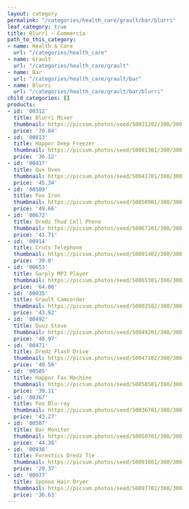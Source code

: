 ```yaml
---
layout: category
permalink: "/categories/health_care/grault/bar/blurri"
leaf_category: true
title: Blurri - Commercia
path_to_this_category:
- name: Health & Care
  url: "/categories/health_care"
- name: Grault
  url: "/categories/health_care/grault"
- name: Bar
  url: "/categories/health_care/grault/bar"
- name: Blurri
  url: "/categories/health_care/grault/bar/blurri"
child_categories: []
products:
- id: '00312'
  title: Blurri Mixer
  thumbnail: https://picsum.photos/seed/S0031202/300/300
  price: '70.84'
- id: '00813'
  title: Happor Deep Freezer
  thumbnail: https://picsum.photos/seed/S0081301/300/300
  price: '36.12'
- id: '00417'
  title: Qux Oven
  thumbnail: https://picsum.photos/seed/S0041701/300/300
  price: '45.34'
- id: '00509'
  title: Foo Iron
  thumbnail: https://picsum.photos/seed/S0050901/300/300
  price: '49.66'
- id: '00672'
  title: Dredz Thud Cell Phone
  thumbnail: https://picsum.photos/seed/S0067201/300/300
  price: '41.71'
- id: '00914'
  title: Cruts Telephone
  thumbnail: https://picsum.photos/seed/S0091402/300/300
  price: '39.0'
- id: '00653'
  title: Garply MP3 Player
  thumbnail: https://picsum.photos/seed/S0065301/300/300
  price: '64.86'
- id: '00035'
  title: Grault Camcorder
  thumbnail: https://picsum.photos/seed/S0003502/300/300
  price: '43.92'
- id: '00492'
  title: Quuz Stove
  thumbnail: https://picsum.photos/seed/S0049201/300/300
  price: '48.97'
- id: '00471'
  title: Dredz Flash Drive
  thumbnail: https://picsum.photos/seed/S0047102/300/300
  price: '49.56'
- id: '00505'
  title: Happor Fax Machine
  thumbnail: https://picsum.photos/seed/S0050501/300/300
  price: '39.11'
- id: '00367'
  title: Foo Blu-ray
  thumbnail: https://picsum.photos/seed/S0036701/300/300
  price: '43.27'
- id: '00507'
  title: Bar Monitor
  thumbnail: https://picsum.photos/seed/S0050701/300/300
  price: '44.38'
- id: '00938'
  title: Forestics Dredz Tie
  thumbnail: https://picsum.photos/seed/S0093801/300/300
  price: '29.37'
- id: '00977'
  title: Iponno Hair Dryer
  thumbnail: https://picsum.photos/seed/S0097702/300/300
  price: '36.63'
---
```

